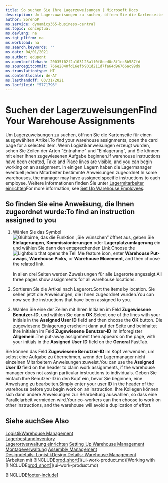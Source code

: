```yaml
---
title: So suchen Sie Ihre Lagerzuweisungen | Microsoft Docs
description: Um Lagerzuweisungen zu suchen, öffnen Sie die Kartenseite für einen ausgewählten Artikel. Wenn Logistikanweisungen erzeugt wurden, sehen Sie Zeilen der Arten "Entnahme" und "Einlagerung", und Sie können mit einer Ihnen zugewiesenen Aufgabe beginnen. In einigen Lagern haben die Lagermanager eventuell jedem Mitarbeiter bestimmte Anweisungen zugeordnet.
author: SorenGP
ms.service: dynamics365-business-central
ms.topic: conceptual
ms.devlang: na
ms.tgt_pltfrm: na
ms.workload: na
ms.search.keywords: ''
ms.date: 04/01/2021
ms.author: edupont
ms.openlocfilehash: 20035f02f2a103123a1f0f8ced0c8f1cc8b587fd
ms.sourcegitcommit: 766e2840fd16efb901d211d7fa64d96766ac99d9
ms.translationtype: HT
ms.contentlocale: de-AT
ms.lasthandoff: 03/31/2021
ms.locfileid: "5771796"
---
```

# <a name="find-your-warehouse-assignments"></a><span data-ttu-id="05aec-105">Suchen der Lagerzuweisungen</span><span class="sxs-lookup"><span data-stu-id="05aec-105">Find Your Warehouse Assignments</span></span>
<span data-ttu-id="05aec-106">Um Lagerzuweisungen zu suchen, öffnen Sie die Kartenseite für einen ausgewählten Artikel.</span><span class="sxs-lookup"><span data-stu-id="05aec-106">To find your warehouse assignments, open the card page for a selected item.</span></span> <span data-ttu-id="05aec-107">Wenn Logistikanweisungen erzeugt wurden, sehen Sie Zeilen der Arten "Entnahme" und "Einlagerung", und Sie können mit einer Ihnen zugewiesenen Aufgabe beginnen.</span><span class="sxs-lookup"><span data-stu-id="05aec-107">If warehouse instructions have been created, Take and Place lines are visible, and you can begin working on an assignment.</span></span> <span data-ttu-id="05aec-108">In einigen Lagern haben die Lagermanager eventuell jedem Mitarbeiter bestimmte Anweisungen zugeordnet.</span><span class="sxs-lookup"><span data-stu-id="05aec-108">In some warehouses, the manager may have assigned specific instructions to each employee.</span></span> <span data-ttu-id="05aec-109">Weitere Informationen finden Sie unter [Lagermitarbeiter einrichten](warehouse-how-to-set-up-warehouse-employees.md)</span><span class="sxs-lookup"><span data-stu-id="05aec-109">For more information, see [Set Up Warehouse Employees](warehouse-how-to-set-up-warehouse-employees.md).</span></span>

## <a name="to-find-an-instruction-assigned-to-you"></a><span data-ttu-id="05aec-110">So finden Sie eine Anweisung, die Ihnen zugeordnet wurde:</span><span class="sxs-lookup"><span data-stu-id="05aec-110">To find an instruction assigned to you</span></span>  
1.  <span data-ttu-id="05aec-111">Wählen Sie das Symbol ![Glühbirne, das die Funktion „Sie wünschen“ öffnet](media/ui-search/search_small.png "Tell Me-Funktion") aus, geben Sie **Einlagerungen**, **Kommissionierungen** oder **Lagerplatzumlagerung** ein und wählen Sie dann den entsprechenden Link.</span><span class="sxs-lookup"><span data-stu-id="05aec-111">Choose the ![Lightbulb that opens the Tell Me feature](media/ui-search/search_small.png "Tell me what you want to do") icon, enter **Warehouse Put-aways**, **Warehouse Picks**, or **Warehouse Movement**, and then choose the related link.</span></span>

    <span data-ttu-id="05aec-112">In allen drei Seiten werden Zuweisungen für alle Lagerorte angezeigt.</span><span class="sxs-lookup"><span data-stu-id="05aec-112">All three pages show assignments for all warehouse locations.</span></span>  

2. <span data-ttu-id="05aec-113">Sortieren Sie die Artikel nach Lagerort.</span><span class="sxs-lookup"><span data-stu-id="05aec-113">Sort the items by location.</span></span> <span data-ttu-id="05aec-114">Sie sehen jetzt die Anweisungen, die Ihnen zugeordnet wurden.</span><span class="sxs-lookup"><span data-stu-id="05aec-114">You can now see the instructions that have been assigned to you.</span></span>  
3. <span data-ttu-id="05aec-115">Wählen Sie eine der Zeilen mit Ihren Initialen im Feld **Zugewiesene Benutzer-ID**, und wählen Sie dann **OK.**</span><span class="sxs-lookup"><span data-stu-id="05aec-115">Select one of the lines with your initials in the **Assigned User ID** field and then choose the **OK** button.</span></span> <span data-ttu-id="05aec-116">Die zugewiesene Einlagerung erscheint dann auf der Seite und beinhaltet Ihre Initialen im Feld **Zugewiesene Benutzer-ID** im Inforegister **Allgemein**.</span><span class="sxs-lookup"><span data-stu-id="05aec-116">The put-away assignment then appears on the page, with your initials in the **Assigned User ID** field on the **General** FastTab.</span></span>  

<span data-ttu-id="05aec-117">Sie können das Feld **Zugewiesene Benutzer-ID** im Kopf verwenden, um selbst eine Aufgabe zu übernehmen, wenn der Lagermanager nicht einzelnen Mitarbeitern Anweisungen zuweist.</span><span class="sxs-lookup"><span data-stu-id="05aec-117">You can use the **Assigned User ID** field on the header to claim work assignments, if the warehouse manager does not assign particular instructions to individuals.</span></span> <span data-ttu-id="05aec-118">Geben Sie einfach Ihre Benutzer-ID in den Kopf ein, bevor Sie beginnen, eine Anweisung zu bearbeiten.</span><span class="sxs-lookup"><span data-stu-id="05aec-118">Simply enter your user ID in the header of the warehouse before you begin work on an instruction.</span></span> <span data-ttu-id="05aec-119">Ihre Kollegen können sich dann andere Anweisungen zur Bearbeitung auswählen, so dass eine Parallelarbeit vermieden wird.</span><span class="sxs-lookup"><span data-stu-id="05aec-119">Your co-workers can then choose to work on other instructions, and the warehouse will avoid a duplication of effort.</span></span>  

## <a name="see-also"></a><span data-ttu-id="05aec-120">Siehe auch</span><span class="sxs-lookup"><span data-stu-id="05aec-120">See Also</span></span>  
[<span data-ttu-id="05aec-121">Logistik</span><span class="sxs-lookup"><span data-stu-id="05aec-121">Warehouse Management</span></span>](warehouse-manage-warehouse.md)  
[<span data-ttu-id="05aec-122">Lagerbesttand</span><span class="sxs-lookup"><span data-stu-id="05aec-122">Inventory</span></span>](inventory-manage-inventory.md)  
<span data-ttu-id="05aec-123">[Lagerortverwaltung einrichten](warehouse-setup-warehouse.md)   </span><span class="sxs-lookup"><span data-stu-id="05aec-123">[Setting Up Warehouse Management](warehouse-setup-warehouse.md)   </span></span>  
<span data-ttu-id="05aec-124">[Montageverwaltung](assembly-assemble-items.md)  </span><span class="sxs-lookup"><span data-stu-id="05aec-124">[Assembly Management](assembly-assemble-items.md)  </span></span>  
[<span data-ttu-id="05aec-125">Designdetails: Logistik</span><span class="sxs-lookup"><span data-stu-id="05aec-125">Design Details: Warehouse Management</span></span>](design-details-warehouse-management.md)  
<span data-ttu-id="05aec-126">[Arbeiten mit [!INCLUDE[prod_short](includes/prod_short.md)]](ui-work-product.md)</span><span class="sxs-lookup"><span data-stu-id="05aec-126">[Working with [!INCLUDE[prod_short](includes/prod_short.md)]](ui-work-product.md)</span></span> 


[!INCLUDE[footer-include](includes/footer-banner.md)]